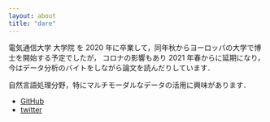 ```yaml
---
layout: about
title: "dare"
---
```


電気通信大学 大学院 を 2020 年に卒業して，同年秋からヨーロッパの大学で博士を開始する予定でしたが，
コロナの影響もあり 2021 年春からに延期になり，今はデータ分析のバイトをしながら論文を読んだりしています．

自然言語処理分野，特にマルチモーダルなデータの活用に興味があります．

- [GitHub](https://github.com/sobamchan)
- [twitter](https://twitter.com/sobamchan)
